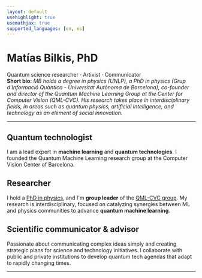 ```yaml
---
layout: default
usehighlight: true
usemathjax: true
supported_languages: [en, es]
---
```


<link rel="stylesheet" href="{{ '/assets/css/styles.css' | relative_url }}">

<div class="profile-header">
  <!-- <img src="assets/images/mati_web.png" alt="Matías Bilkis" class="profile-photo" /> -->
  <div>
    <h1 class="profile-name">Matías Bilkis, PhD</h1>
    <div class="profile-title">Quantum science researcher · Artivist · Communicator</div>
  </div>
</div>

<div class="profile-bio">
  <b>Short bio:</b>
  <i>MB holds a degree in physics (UNLP), a PhD in physics (Grup d'Informació Quàntica - Universitat Autònoma de Barcelona), co-founder and director of the Quantum Machine Learning Group at the Center for Computer Vision (QML-CVC). His research takes place in interdisciplinary fields, in areas such as quantum physics, artificial intelligence, and technology as an element of social innovation.</i>
</div>

<hr class="section-divider">

<section class="profile-section">
  <h2 class="section-heading">Quantum technologist</h2>
  <p>
    I am a lead expert in <b>machine learning</b> and <b>quantum technologies</b>. I founded the Quantum Machine Learning research group at the Computer Vision Center of Barcelona.
  </p>
</section>

<section class="profile-section">
  <h2 class="section-heading">Researcher</h2>
  <p>
    I hold a <a href="<https://drive.google.com/file/d/1se8t7J-68Yr_K-4lq_TZO94QsO3_eEjR/view>" target="_blank">PhD in physics</a>, and I'm <b>group leader</b> of the <a href="<https://qml.cvc.uab.es/>" target="_blank">QML-CVC group</a>. My research is interdisciplinary, focused on catalyzing synergies between ML and physics communities to advance <b>quantum machine learning</b>.
  </p>
</section>

<section class="profile-section">
  <h2 class="section-heading">Scientific communicator &amp; advisor</h2>
  <p>
    Passionate about communicating complex ideas simply and creating strategic plans for science and technology initiatives. I collaborate with public and private institutions to develop quantum tech agendas that adapt to rapidly changing times.
  </p>
</section>

<hr class="section-divider">
